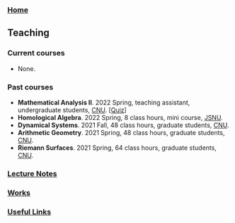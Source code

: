 ### [Home](https://ziyangzhu.github.io/Home/)
## Teaching
### Current courses
- None.

### Past courses
- **Mathematical Analysis II**. 2022 Spring, teaching assistant, undergraduate students, [CNU](https://cnu.edu.cn/). [[Quiz](https://github.com/ZiyangZhu/Teaching/files/8815999/quiz.pdf)]
- **Homological Algebra**. 2022 Spring, 8 class hours, mini course, [JSNU](http://www.jsnu.edu.cn/).
- **Dynamical Systems**. 2021 Fall, 48 class hours, graduate students, [CNU](https://cnu.edu.cn/).
- **Arithmetic Geometry**. 2021 Spring, 48 class hours, graduate students, [CNU](https://cnu.edu.cn/).
- **Riemann Surfaces**. 2021 Spring, 64 class hours, graduate students, [CNU](https://cnu.edu.cn/).


### [Lecture Notes](https://ziyangzhu.github.io/Notes/)
### [Works](https://ziyangzhu.github.io/Works/)
### [Useful Links](https://ziyangzhu.github.io/Links/)

